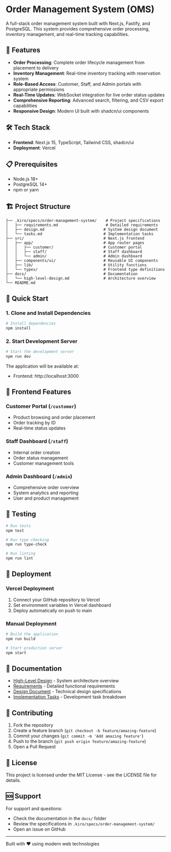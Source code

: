 # Order Management System (OMS)

A full-stack order management system built with Next.js, Fastify, and PostgreSQL. This system provides comprehensive order processing, inventory management, and real-time tracking capabilities.

## 🚀 Features

- **Order Processing**: Complete order lifecycle management from placement to delivery
- **Inventory Management**: Real-time inventory tracking with reservation system
- **Role-Based Access**: Customer, Staff, and Admin portals with appropriate permissions
- **Real-Time Updates**: WebSocket integration for live order status updates
- **Comprehensive Reporting**: Advanced search, filtering, and CSV export capabilities
- **Responsive Design**: Modern UI built with shadcn/ui components

## 🛠 Tech Stack

- **Frontend**: Next.js 15, TypeScript, Tailwind CSS, shadcn/ui
- **Deployment**: Vercel

## 📋 Prerequisites

- Node.js 18+ 
- PostgreSQL 14+
- npm or yarn

## 🏗 Project Structure

```
├── .kiro/specs/order-management-system/    # Project specifications
│   ├── requirements.md                     # Detailed requirements
│   ├── design.md                          # System design document
│   └── tasks.md                           # Implementation tasks
├── src/                                   # Next.js frontend
│   ├── app/                               # App router pages
│   │   ├── customer/                      # Customer portal
│   │   ├── staff/                         # Staff dashboard
│   │   └── admin/                         # Admin dashboard
│   ├── components/ui/                     # Reusable UI components
│   ├── lib/                               # Utility functions
│   └── types/                             # Frontend type definitions
├── docs/                                  # Documentation
│   └── high-level-design.md               # Architecture overview
└── README.md
```

## 🚀 Quick Start

### 1. Clone and Install Dependencies

```bash
# Install dependencies
npm install
```

### 2. Start Development Server

```bash
# Start the development server
npm run dev
```

The application will be available at:
- Frontend: http://localhost:3000

## 🎨 Frontend Features

### Customer Portal (`/customer`)
- Product browsing and order placement
- Order tracking by ID
- Real-time status updates

### Staff Dashboard (`/staff`)
- Internal order creation
- Order status management
- Customer management tools

### Admin Dashboard (`/admin`)
- Comprehensive order overview
- System analytics and reporting
- User and product management

## 🧪 Testing

```bash
# Run tests
npm test

# Run type checking
npm run type-check

# Run linting
npm run lint
```

## 🚀 Deployment

### Vercel Deployment
1. Connect your GitHub repository to Vercel
2. Set environment variables in Vercel dashboard
3. Deploy automatically on push to main

### Manual Deployment
```bash
# Build the application
npm run build

# Start production server
npm start
```

## 📖 Documentation

- [High-Level Design](docs/high-level-design.md) - System architecture overview
- [Requirements](/.kiro/specs/order-management-system/requirements.md) - Detailed functional requirements
- [Design Document](/.kiro/specs/order-management-system/design.md) - Technical design specifications
- [Implementation Tasks](/.kiro/specs/order-management-system/tasks.md) - Development task breakdown

## 🤝 Contributing

1. Fork the repository
2. Create a feature branch (`git checkout -b feature/amazing-feature`)
3. Commit your changes (`git commit -m 'Add amazing feature'`)
4. Push to the branch (`git push origin feature/amazing-feature`)
5. Open a Pull Request

## 📄 License

This project is licensed under the MIT License - see the LICENSE file for details.

## 🆘 Support

For support and questions:
- Check the documentation in the `docs/` folder
- Review the specifications in `.kiro/specs/order-management-system/`
- Open an issue on GitHub

---

Built with ❤️ using modern web technologies